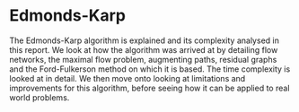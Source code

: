 # Edmonds-Karp
The Edmonds-Karp algorithm is explained and its complexity analysed in this report. We look at how the algorithm was
arrived at by detailing flow networks, the maximal flow problem, augmenting paths, residual graphs and the Ford-Fulkerson
method on which it is based. The time complexity is looked at in detail. We then move onto looking at limitations and
improvements for this algorithm, before seeing how it can be applied to real world problems.

